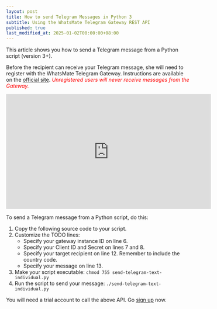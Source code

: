 ```yaml
---
layout: post
title: How to send Telegram Messages in Python 3
subtitle: Using the WhatsMate Telegram Gateway REST API
published: true
last_modified_at: 2025-01-02T00:00:00+08:00
---
```


This article shows you how to send a Telegram message from a Python script (version 3+).

Before the recipient can receive your Telegram message, she will need to register with the WhatsMate Telegram Gateway. Instructions are available on the [official site](https://www.whatsmate.net/telegram-gateway-api.html). <span style="color:red">*Unregistered users will never receive messages from the Gateway.*</span>


<iframe width="560" height="315" src="https://www.youtube.com/embed/LwdChr2JEhk?rel=0&cc_load_policy=1" frameborder="0" allowfullscreen></iframe>


To send a Telegram message from a Python script, do this:

1. Copy the following source code to your script.  <script src="https://gist.github.com/whatsmate/d8b7cc36621a54990292c7655849138a.js"></script>
2. Customize the TODO lines:
   * Specify your gateway instance ID on line 6.
   * Specify your Client ID and Secret on lines 7 and 8.
   * Specify your target recipient on line 12. Remember to include the country code.
   * Specify your message on line 13.
3. Make your script executable: `chmod 755 send-telegram-text-individual.py`
4. Run the script to send your message: `./send-telegram-text-individual.py`


You will need a trial account to call the above API. Go [sign up](https://www.whatsmate.net/telegram-gateway-api.html) now.



<br>
<script async src="//pagead2.googlesyndication.com/pagead/js/adsbygoogle.js"></script>
<ins class="adsbygoogle"
     style="display:inline-block;width:728px;height:90px"
     data-ad-client="ca-pub-7383487179928477"
     data-ad-slot="6959057004"></ins>
<script>
(adsbygoogle = window.adsbygoogle || []).push({});
</script>
<br>
